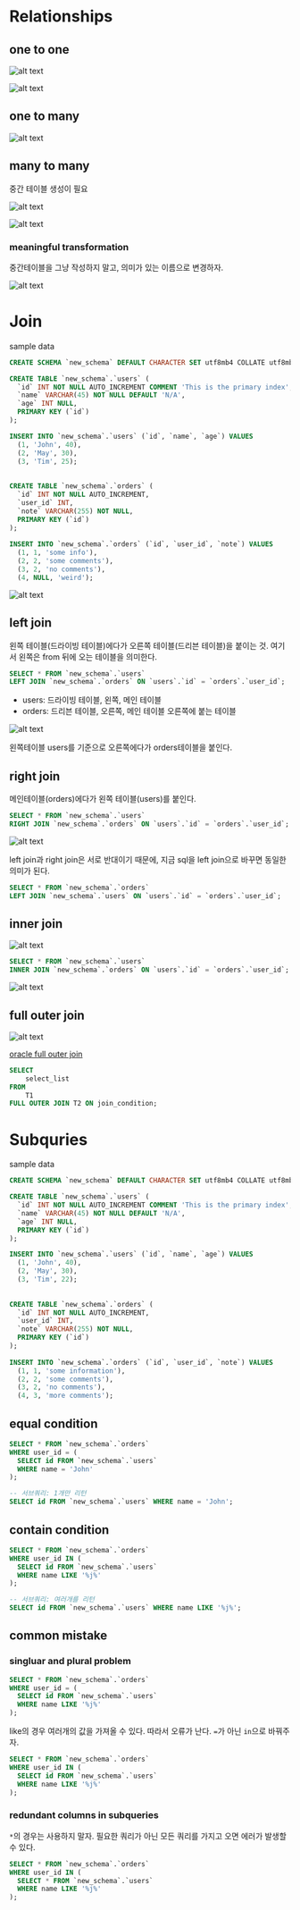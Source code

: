 # Relationships

## one to one

![alt text](image/image-18.png)

![alt text](image/image-17.png)

## one to many

![alt text](image/image-19.png)

## many to many

중간 테이블 생성이 필요

![alt text](image/image-20.png)

![alt text](image/image-21.png)

### meaningful transformation

중간테이블을 그냥 작성하지 말고, 의미가 있는 이름으로 변경하자.

![alt text](image/image-22.png)

# Join

sample data

```sql
CREATE SCHEMA `new_schema` DEFAULT CHARACTER SET utf8mb4 COLLATE utf8mb4_unicode_ci;

CREATE TABLE `new_schema`.`users` (
  `id` INT NOT NULL AUTO_INCREMENT COMMENT 'This is the primary index',
  `name` VARCHAR(45) NOT NULL DEFAULT 'N/A',
  `age` INT NULL,
  PRIMARY KEY (`id`)
);

INSERT INTO `new_schema`.`users` (`id`, `name`, `age`) VALUES 
  (1, 'John', 40),
  (2, 'May', 30),
  (3, 'Tim', 25);
  
  
CREATE TABLE `new_schema`.`orders` (
  `id` INT NOT NULL AUTO_INCREMENT,
  `user_id` INT,
  `note` VARCHAR(255) NOT NULL,
  PRIMARY KEY (`id`)
);
 
INSERT INTO `new_schema`.`orders` (`id`, `user_id`, `note`) VALUES 
  (1, 1, 'some info'), 
  (2, 2, 'some comments'),
  (3, 2, 'no comments'),
  (4, NULL, 'weird');
```

![alt text](image/image-24.png)

## left join

왼쪽 테이블(드라이빙 테이블)에다가 오른쪽 테이블(드리븐 테이블)을 붙이는 것. 여기서 왼쪽은 from 뒤에 오는 테이블을 의미한다.

```sql
SELECT * FROM `new_schema`.`users`
LEFT JOIN `new_schema`.`orders` ON `users`.`id` = `orders`.`user_id`;
```

- users: 드라이빙 테이블, 왼쪽, 메인 테이블
- orders: 드리븐 테이블, 오른쪽, 메인 테이블 오른쪽에 붙는 테이블

![alt text](image/image-23.png)

왼쪽테이블 users를 기준으로 오른쪽에다가 orders테이블을 붙인다.

## right join

메인테이블(orders)에다가 왼쪽 테이블(users)를 붙인다.

```sql
SELECT * FROM `new_schema`.`users`
RIGHT JOIN `new_schema`.`orders` ON `users`.`id` = `orders`.`user_id`;
```

![alt text](image/image-25.png)

left join과 right join은 서로 반대이기 때문에, 지금 sql을 left join으로 바꾸면 동일한 의미가 된다.

```sql
SELECT * FROM `new_schema`.`orders`
LEFT JOIN `new_schema`.`users` ON `users`.`id` = `orders`.`user_id`;
```

## inner join

![alt text](image/image-26.png)

```sql
SELECT * FROM `new_schema`.`users`
INNER JOIN `new_schema`.`orders` ON `users`.`id` = `orders`.`user_id`;
```

![alt text](image/image-27.png)

## full outer join

![alt text](image/image-28.png)

[oracle full outer join](https://www.oracletutorial.com/oracle-basics/oracle-full-outer-join/)

```sql
SELECT
    select_list
FROM
    T1
FULL OUTER JOIN T2 ON join_condition;
```

# Subquries

sample data

```sql
CREATE SCHEMA `new_schema` DEFAULT CHARACTER SET utf8mb4 COLLATE utf8mb4_unicode_ci;

CREATE TABLE `new_schema`.`users` (
  `id` INT NOT NULL AUTO_INCREMENT COMMENT 'This is the primary index',
  `name` VARCHAR(45) NOT NULL DEFAULT 'N/A',
  `age` INT NULL,
  PRIMARY KEY (`id`)
);

INSERT INTO `new_schema`.`users` (`id`, `name`, `age`) VALUES 
  (1, 'John', 40),
  (2, 'May', 30),
  (3, 'Tim', 22);
  
  
CREATE TABLE `new_schema`.`orders` (
  `id` INT NOT NULL AUTO_INCREMENT,
  `user_id` INT,
  `note` VARCHAR(255) NOT NULL,
  PRIMARY KEY (`id`)
);
 
INSERT INTO `new_schema`.`orders` (`id`, `user_id`, `note`) VALUES 
  (1, 1, 'some information'), 
  (2, 2, 'some comments'),
  (3, 2, 'no comments'),
  (4, 3, 'more comments');
```

## equal condition

```sql
SELECT * FROM `new_schema`.`orders`
WHERE user_id = (
  SELECT id FROM `new_schema`.`users`
  WHERE name = 'John'
);

-- 서브쿼리: 1개만 리턴
SELECT id FROM `new_schema`.`users` WHERE name = 'John';
```

## contain condition



```sql
SELECT * FROM `new_schema`.`orders`
WHERE user_id IN (
  SELECT id FROM `new_schema`.`users`
  WHERE name LIKE '%j%'
);

-- 서브쿼리: 여러개를 리턴
SELECT id FROM `new_schema`.`users` WHERE name LIKE '%j%';
```

## common mistake

### singluar and plural problem

```sql
SELECT * FROM `new_schema`.`orders`
WHERE user_id = (
  SELECT id FROM `new_schema`.`users`
  WHERE name LIKE '%j%'
);
```

like의 경우 여러개의 값을 가져올 수 있다. 따라서 오류가 난다. `=`가 아닌 `in`으로 바꿔주자. 

```sql
SELECT * FROM `new_schema`.`orders`
WHERE user_id IN (
  SELECT id FROM `new_schema`.`users`
  WHERE name LIKE '%j%'
);

```

### redundant columns in subqueries

`*`의 경우는 사용하지 말자. 필요한 쿼리가 아닌 모든 쿼리를 가지고 오면 에러가 발생할 수 있다.

```sql
SELECT * FROM `new_schema`.`orders`
WHERE user_id IN (
  SELECT * FROM `new_schema`.`users`
  WHERE name LIKE '%j%'
);
```
